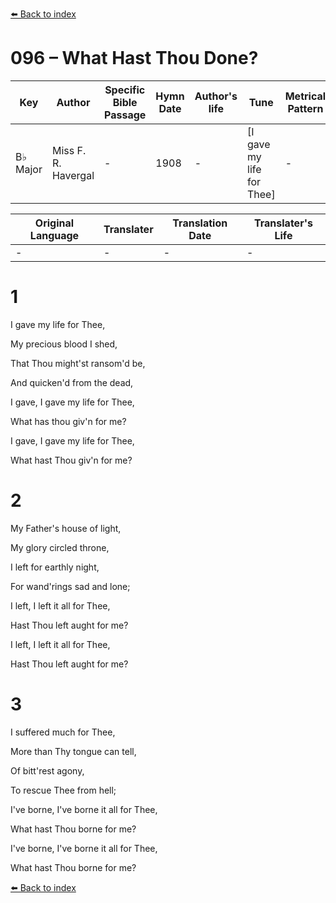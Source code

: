 [⬅️ Back to index](../README.md)

# 096 – What Hast Thou Done?

Key | Author   | Specific Bible Passage     |Hymn Date |Author's life |Tune |Metrical Pattern   |Composer/Source
-- | --------- | ---------------------------|----------|--------------|-----|-------------------|-------------  
B♭ Major |Miss F. R. Havergal |- |1908 |- |[I gave my life for Thee] |- |J. E. White

Original Language | Translater | Translation Date   | Translater's Life  
----------------- | --------- | --------------------|-------------     
\- |- |- |-




# 1

I gave my life for Thee,

My precious blood I shed,

That Thou might'st ransom'd be,

And quicken'd from the dead,

I gave, I gave my life for Thee,

What has thou giv'n for me?

I gave, I gave my life for Thee,

What hast Thou giv'n for me?



# 2

My Father's house of light,

My glory circled throne,

I left for earthly night,

For wand'rings sad and lone;

I left, I left it all for Thee,

Hast Thou left aught for me?

I left, I left it all for Thee,

Hast Thou left aught for me?



# 3

I suffered much for Thee,

More than Thy tongue can tell,

Of bitt'rest agony,

To rescue Thee from hell;

I've borne, I've borne it all for Thee,

What hast Thou borne for me?

I've borne, I've borne it all for Thee,

What hast Thou borne for me?

[⬅️ Back to index](../README.md)

